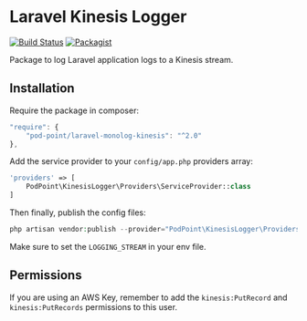 # Laravel Kinesis Logger

[![Build Status](https://travis-ci.org/Pod-Point/laravel-monolog-kinesis.svg?branch=master)](https://travis-ci.org/Pod-Point/laravel-monolog-kinesis) [![Packagist](https://img.shields.io/packagist/v/Pod-Point/laravel-monolog-kinesis.svg)](https://packagist.org/packages/pod-point/laravel-monolog-kinesis)

Package to log Laravel application logs to a Kinesis stream.

## Installation

Require the package in composer:

```javascript
"require": {
    "pod-point/laravel-monolog-kinesis": "^2.0"
},
```

Add the service provider to your `config/app.php` providers array:

```php
'providers' => [
    PodPoint\KinesisLogger\Providers\ServiceProvider::class
]
```

Then finally, publish the config files:

```php
php artisan vendor:publish --provider="PodPoint\KinesisLogger\Providers\ServiceProvider"
```

Make sure to set the `LOGGING_STREAM` in your env file.

## Permissions

If you are using an AWS Key, remember to add the `kinesis:PutRecord` and `kinesis:PutRecords` permissions to this user.
